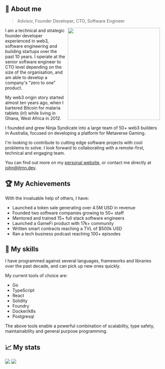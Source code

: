 ## 👋 About me

> Advisor, Founder Developer, CTO, Software Engineer

<img align="right" width="300" src="https://user-images.githubusercontent.com/4482567/210204039-ecff32ba-bfe3-4b90-83e3-06132de430ec.png">

I am a technical and strategic founder developer experienced in web3, software engineering and building startups over the past 10 years. I operate at the senior software engineer to CTO level depending on the size of the organisation, and am able to develop a company's "zero to one" product.

My web3 origin story started almost ten years ago, when I bartered Bitcoin for malaria tablets (irl) while living in Ghana, West Africa in 2012.

I founded and grew Ninja Syndicate into a large team of 50+ web3 builders in Australia, focused on developing a platform for Metaverse Gaming.

I'm looking to contribute to cutting edge software projects with cool problems to solve. I look forward to collaborating with a remote-first, technical and engaging team.

You can find out more on my [personal website](https://jtmn.dev), or contact me directly at john@jtmn.dev.

## 🏆 My Achievements

With the invaluable help of others, I have:

- Launched a token sale generating over 4.5M USD in revenue
- Founded two software companies growing to 50+ staff
- Mentored and trained 15+ full stack software engineers
- Launched a GameFi product with 17k+ community
- Written smart contracts reaching a TVL of $500k USD
- Ran a tech business podcast reaching 100+ episodes


## 🥷 My skills

I have programmed against several languages, frameworks and libraries over the past decade, and can pick up new ones quickly.

My current tools of choice are:

- Go
- TypeScript
- React
- Solidity
- Foundry
- Docker/k8s
- Postgresql

The above tools enable a powerful combination of scalability, type safety, maintainability and general purpose programming.

## 📈 My stats

![](https://github-readme-stats.vercel.app/api/top-langs/?username=nii236&hide=G-code&theme=synthwave&langs_count=3)
![](https://github-readme-stats.vercel.app/api?username=nii236&show_icons=true&theme=synthwave&line_height=27)

